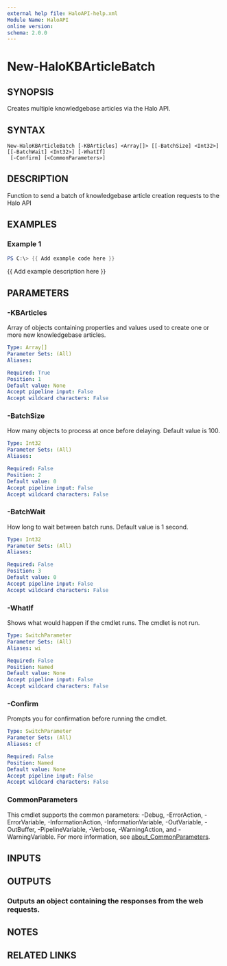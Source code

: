 ```yaml
---
external help file: HaloAPI-help.xml
Module Name: HaloAPI
online version:
schema: 2.0.0
---
```


# New-HaloKBArticleBatch

## SYNOPSIS
Creates multiple knowledgebase articles via the Halo API.

## SYNTAX

```
New-HaloKBArticleBatch [-KBArticles] <Array[]> [[-BatchSize] <Int32>] [[-BatchWait] <Int32>] [-WhatIf]
 [-Confirm] [<CommonParameters>]
```

## DESCRIPTION
Function to send a batch of knowledgebase article creation requests to the Halo API

## EXAMPLES

### Example 1
```powershell
PS C:\> {{ Add example code here }}
```

{{ Add example description here }}

## PARAMETERS

### -KBArticles
Array of objects containing properties and values used to create one or more new knowledgebase articles.

```yaml
Type: Array[]
Parameter Sets: (All)
Aliases:

Required: True
Position: 1
Default value: None
Accept pipeline input: False
Accept wildcard characters: False
```

### -BatchSize
How many objects to process at once before delaying.
Default value is 100.

```yaml
Type: Int32
Parameter Sets: (All)
Aliases:

Required: False
Position: 2
Default value: 0
Accept pipeline input: False
Accept wildcard characters: False
```

### -BatchWait
How long to wait between batch runs.
Default value is 1 second.

```yaml
Type: Int32
Parameter Sets: (All)
Aliases:

Required: False
Position: 3
Default value: 0
Accept pipeline input: False
Accept wildcard characters: False
```

### -WhatIf
Shows what would happen if the cmdlet runs.
The cmdlet is not run.

```yaml
Type: SwitchParameter
Parameter Sets: (All)
Aliases: wi

Required: False
Position: Named
Default value: None
Accept pipeline input: False
Accept wildcard characters: False
```

### -Confirm
Prompts you for confirmation before running the cmdlet.

```yaml
Type: SwitchParameter
Parameter Sets: (All)
Aliases: cf

Required: False
Position: Named
Default value: None
Accept pipeline input: False
Accept wildcard characters: False
```

### CommonParameters
This cmdlet supports the common parameters: -Debug, -ErrorAction, -ErrorVariable, -InformationAction, -InformationVariable, -OutVariable, -OutBuffer, -PipelineVariable, -Verbose, -WarningAction, and -WarningVariable. For more information, see [about_CommonParameters](http://go.microsoft.com/fwlink/?LinkID=113216).

## INPUTS

## OUTPUTS

### Outputs an object containing the responses from the web requests.
## NOTES

## RELATED LINKS
